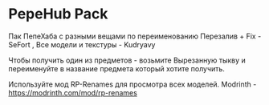 # PepeHub Pack
Пак ПепеХаба с разными вещами по переименованию
Перезалив + Fix - SeFort , Все модели и текстуры - Kudryavy

Чтобы получить один из предметов - возьмите Вырезанную тыкву и переименуйте в название предмета который хотите получить.

Используйте мод RP-Renames для просмотра всех моделей. Modrinth - https://modrinth.com/mod/rp-renames
